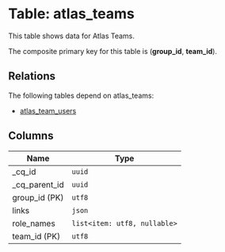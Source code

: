 # Table: atlas_teams

This table shows data for Atlas Teams.

The composite primary key for this table is (**group_id**, **team_id**).

## Relations

The following tables depend on atlas_teams:
  - [atlas_team_users](atlas_team_users)

## Columns

| Name          | Type          |
| ------------- | ------------- |
|_cq_id|`uuid`|
|_cq_parent_id|`uuid`|
|group_id (PK)|`utf8`|
|links|`json`|
|role_names|`list<item: utf8, nullable>`|
|team_id (PK)|`utf8`|